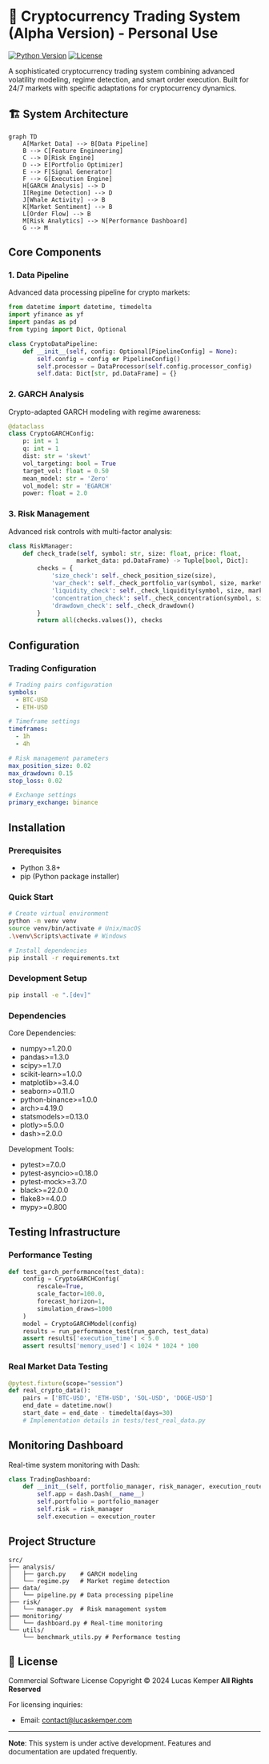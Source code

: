 # 🚀 Cryptocurrency Trading System (Alpha Version) - Personal Use

[![Python Version](https://img.shields.io/badge/python-3.8%2B-blue.svg)](https://www.python.org/downloads/)
[![License](https://img.shields.io/badge/license-Commercial-red.svg)](LICENSE)

A sophisticated cryptocurrency trading system combining advanced volatility modeling, regime detection, and smart order execution. Built for 24/7 markets with specific adaptations for cryptocurrency dynamics.

## 🏗️ System Architecture

```mermaid
graph TD
    A[Market Data] --> B[Data Pipeline]
    B --> C[Feature Engineering]
    C --> D[Risk Engine]
    D --> E[Portfolio Optimizer]
    E --> F[Signal Generator]
    F --> G[Execution Engine]
    H[GARCH Analysis] --> D
    I[Regime Detection] --> D
    J[Whale Activity] --> B
    K[Market Sentiment] --> B
    L[Order Flow] --> B
    M[Risk Analytics] --> N[Performance Dashboard]
    G --> M
```

## Core Components

### 1. Data Pipeline
Advanced data processing pipeline for crypto markets:
```python
from datetime import datetime, timedelta
import yfinance as yf
import pandas as pd
from typing import Dict, Optional

class CryptoDataPipeline:
    def __init__(self, config: Optional[PipelineConfig] = None):
        self.config = config or PipelineConfig()
        self.processor = DataProcessor(self.config.processor_config)
        self.data: Dict[str, pd.DataFrame] = {}
```

### 2. GARCH Analysis
Crypto-adapted GARCH modeling with regime awareness:
```python
@dataclass
class CryptoGARCHConfig:
    p: int = 1
    q: int = 1
    dist: str = 'skewt'
    vol_targeting: bool = True
    target_vol: float = 0.50
    mean_model: str = 'Zero'
    vol_model: str = 'EGARCH'
    power: float = 2.0
```

### 3. Risk Management
Advanced risk controls with multi-factor analysis:
```python
class RiskManager:
    def check_trade(self, symbol: str, size: float, price: float, 
                   market_data: pd.DataFrame) -> Tuple[bool, Dict]:
        checks = {
            'size_check': self._check_position_size(size),
            'var_check': self._check_portfolio_var(symbol, size, market_data),
            'liquidity_check': self._check_liquidity(symbol, size, market_data),
            'concentration_check': self._check_concentration(symbol, size),
            'drawdown_check': self._check_drawdown()
        }
        return all(checks.values()), checks
```

## Configuration

### Trading Configuration
```yaml
# Trading pairs configuration
symbols:
  - BTC-USD
  - ETH-USD

# Timeframe settings
timeframes:
  - 1h
  - 4h

# Risk management parameters
max_position_size: 0.02
max_drawdown: 0.15
stop_loss: 0.02

# Exchange settings
primary_exchange: binance
```

## Installation

### Prerequisites
- Python 3.8+
- pip (Python package installer)

### Quick Start
```bash
# Create virtual environment
python -m venv venv
source venv/bin/activate # Unix/macOS
.\venv\Scripts\activate # Windows

# Install dependencies
pip install -r requirements.txt
```

### Development Setup
```bash
pip install -e ".[dev]"
```

### Dependencies

Core Dependencies:
- numpy>=1.20.0
- pandas>=1.3.0
- scipy>=1.7.0
- scikit-learn>=1.0.0
- matplotlib>=3.4.0
- seaborn>=0.11.0
- python-binance>=1.0.0
- arch>=4.19.0
- statsmodels>=0.13.0
- plotly>=5.0.0
- dash>=2.0.0

Development Tools:
- pytest>=7.0.0
- pytest-asyncio>=0.18.0
- pytest-mock>=3.7.0
- black>=22.0.0
- flake8>=4.0.0
- mypy>=0.800

## Testing Infrastructure

### Performance Testing
```python
def test_garch_performance(test_data):
    config = CryptoGARCHConfig(
        rescale=True,
        scale_factor=100.0,
        forecast_horizon=1,
        simulation_draws=1000
    )
    model = CryptoGARCHModel(config)
    results = run_performance_test(run_garch, test_data)
    assert results['execution_time'] < 5.0
    assert results['memory_used'] < 1024 * 1024 * 100
```

### Real Market Data Testing
```python
@pytest.fixture(scope="session")
def real_crypto_data():
    pairs = ['BTC-USD', 'ETH-USD', 'SOL-USD', 'DOGE-USD']
    end_date = datetime.now()
    start_date = end_date - timedelta(days=30)
    # Implementation details in tests/test_real_data.py
```

## Monitoring Dashboard
Real-time system monitoring with Dash:
```python
class TradingDashboard:
    def __init__(self, portfolio_manager, risk_manager, execution_router):
        self.app = dash.Dash(__name__)
        self.portfolio = portfolio_manager
        self.risk = risk_manager
        self.execution = execution_router
```

## Project Structure
```
src/
├── analysis/
│   ├── garch.py    # GARCH modeling
│   └── regime.py   # Market regime detection
├── data/
│   └── pipeline.py # Data processing pipeline
├── risk/
│   └── manager.py  # Risk management system
├── monitoring/
│   └── dashboard.py # Real-time monitoring
└── utils/
    └── benchmark_utils.py # Performance testing
```

## 📄 License

Commercial Software License
Copyright © 2024 Lucas Kemper
**All Rights Reserved**

For licensing inquiries:
- Email: contact@lucaskemper.com

---
**Note**: This system is under active development. Features and documentation are updated frequently.
